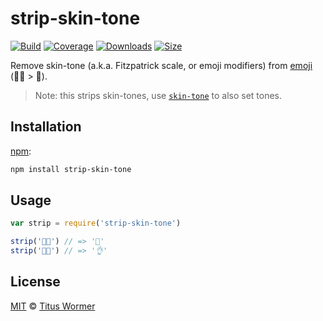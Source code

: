 # strip-skin-tone

[![Build][build-badge]][build]
[![Coverage][coverage-badge]][coverage]
[![Downloads][downloads-badge]][downloads]
[![Size][size-badge]][size]

Remove skin-tone (a.k.a. Fitzpatrick scale, or emoji modifiers)
from [emoji][diversity] (🎅🏿 > 🎅).

> Note: this strips skin-tones, use [`skin-tone`][skin-tone] to also set
> tones.

## Installation

[npm][]:

```bash
npm install strip-skin-tone
```

## Usage

```js
var strip = require('strip-skin-tone')

strip('🎅🏿') // => '🎅'
strip('👌🏻') // => '👌'
```

## License

[MIT][license] © [Titus Wormer][author]

<!-- Definitions -->

[build-badge]: https://img.shields.io/travis/wooorm/strip-skin-tone.svg

[build]: https://travis-ci.org/wooorm/strip-skin-tone

[coverage-badge]: https://img.shields.io/codecov/c/github/wooorm/strip-skin-tone.svg

[coverage]: https://codecov.io/github/wooorm/strip-skin-tone

[downloads-badge]: https://img.shields.io/npm/dm/strip-skin-tone.svg

[downloads]: https://www.npmjs.com/package/strip-skin-tone

[size-badge]: https://img.shields.io/bundlephobia/minzip/strip-skin-tone.svg

[size]: https://bundlephobia.com/result?p=strip-skin-tone

[npm]: https://docs.npmjs.com/cli/install

[license]: license

[author]: https://wooorm.com

[diversity]: https://unicode.org/reports/tr51/#Diversity_Implementations

[skin-tone]: https://github.com/sindresorhus/skin-tone
